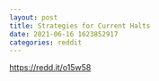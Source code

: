 ```yaml
--- 
layout: post 
title: Strategies for Current Halts 
date: 2021-06-16 1623852917 
categories: reddit 
--- 
```

https://redd.it/o15w58